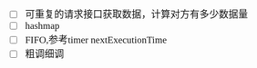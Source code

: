 <span  style="font-family: Simsun,serif; font-size: 17px; ">

- [ ] 可重复的请求接口获取数据，计算对方有多少数据量
- [ ] hashmap
- [ ] FIFO,参考timer nextExecutionTime
- [ ] 粗调细调

</span>